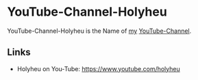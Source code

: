 # YouTube-Channel-Holyheu

YouTube-Channel-Holyheu is the Name of [my](0.md) [YouTube-Channel](190000003.md ).

## Links

- Holyheu on You-Tube: https://www.youtube.com/holyheu
